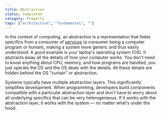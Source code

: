 ```yaml
---
title: Abstraction
status: Completed
category: Property
tags: ["architecture", "fundamental", ""]
---
```


In the context of computing, an abstraction is a representation that 
hides specifics from a consumer of [services](/service/) 
(a consumer being a computer program or human), 
making a system more generic and thus easily understood. 
A good example is your laptop's operating system (OS). 
It abstracts away all the details of how your computer works. 
You don't need to know anything about CPU, memory, and how programs are handled, 
you just operate the OS and the OS deals with the details. 
All these details are hidden behind the OS "curtain" or abstraction. 

Systems typically have multiple abstraction layers. 
This significantly simplifies development. 
When programming, developers build components compatible with a particular abstraction layer and 
don't have to worry about all underlying specifics that can be very heterogeneous. 
If it works with the abstraction layer, it works with the system 
— no matter what's under the hood. 
